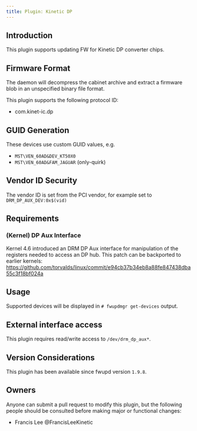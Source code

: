 ```yaml
---
title: Plugin: Kinetic DP
---
```


## Introduction

This plugin supports updating FW for Kinetic DP converter chips.

## Firmware Format

The daemon will decompress the cabinet archive and extract a firmware blob in
an unspecified binary file format.

This plugin supports the following protocol ID:

* com.kinet-ic.dp

## GUID Generation

These devices use custom GUID values, e.g.

* `MST\VEN_60AD&DEV_KT50X0`
* `MST\VEN_60AD&FAM_JAGUAR` (only-quirk)

## Vendor ID Security

The vendor ID is set from the PCI vendor, for example set to `DRM_DP_AUX_DEV:0x$(vid)`

## Requirements

### (Kernel) DP Aux Interface

Kernel 4.6 introduced an DRM DP Aux interface for manipulation of the registers
needed to access an DP hub.
This patch can be backported to earlier kernels:
<https://github.com/torvalds/linux/commit/e94cb37b34eb8a88fe847438dba55c3f18bf024a>

## Usage

Supported devices will be displayed in `# fwupdmgr get-devices` output.

## External interface access

This plugin requires read/write access to `/dev/drm_dp_aux*`.

## Version Considerations

This plugin has been available since fwupd version `1.9.8`.

## Owners

Anyone can submit a pull request to modify this plugin, but the following people should be
consulted before making major or functional changes:

* Francis Lee @FrancisLeeKinetic
